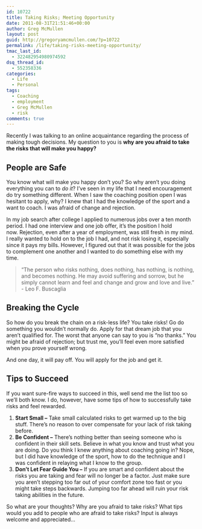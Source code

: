 ```yaml
---
id: 10722
title: Taking Risks; Meeting Opportunity
date: 2011-08-31T21:51:46+00:00
author: Greg McMullen
layout: post
guid: http://gregoryamcmullen.com/?p=10722
permalink: /life/taking-risks-meeting-opportunity/
tmac_last_id:
  - 322482954980974592
dsq_thread_id:
  - 552358336
categories:
  - Life
  - Personal
tags:
  - Coaching
  - employment
  - Greg McMullen
  - risk
comments: true
---
```


Recently I was talking to an online acquaintance regarding the process of making tough decisions. My question to you is __why are you afraid to take the risks that will make you happy?__

## People are Safe

You know what will make you happy don&#8217;t you? So why aren&#8217;t you doing everything you can to _do it_? I&#8217;ve seen in my life that I need encouragement do try something different. When I saw the coaching position open I was hesitant to apply, why? I knew that I had the knowledge of the sport and a want to coach. I was afraid of change and rejection.

In my job search after college I applied to numerous jobs over a ten month period. I had one interview and one job offer, it&#8217;s the position I hold now. Rejection, even after a year of employment, was still fresh in my mind. I really wanted to hold on to the job I had, and not risk losing it, especially since it pays my bills. However, I figured out that it was possible for the jobs to complement one another and I wanted to do something else with my time.

> “The person who risks nothing, does nothing, has nothing, is nothing, and becomes nothing. He may avoid suffering and sorrow, but he simply cannot learn and feel and change and grow and love and live.” - Leo F. Buscaglia

## Breaking the Cycle

So how do you break the chain on a risk-less life? You take risks! Go do something you wouldn&#8217;t normally do. Apply for that dream job that you aren&#8217;t qualified for. The worst that anyone can say to you is &#8220;no thanks.&#8221; You might be afraid of rejection; but trust me, you&#8217;ll feel even more satisfied when you prove yourself wrong.

And one day, it will pay off. You will apply for the job and get it.

## Tips to Succeed

If you want sure-fire ways to succeed in this, well send me the list too so we&#8217;ll both know. I do, however, have some tips of how to successfully take risks and feel rewarded.

  1. **Start Small &#8211;** Take small calculated risks to get warmed up to the big stuff. There&#8217;s no reason to over compensate for your lack of risk taking before.
  2. **Be Confident &#8211;** There&#8217;s nothing better than seeing someone who is confident in their skill sets. Believe in what you know and trust what you are doing. Do you think I knew anything about coaching going in? Nope, but I did have knowledge of the sport, how to do the technique and I was confident in relaying what I know to the group.
  3. **Don&#8217;t Let Fear Guide You &#8211;** If you are smart and confident about the risks you are taking and fear will no longer be a factor. Just make sure you aren&#8217;t stepping too far out of your comfort zone too fast or you might take steps backwards. Jumping too far ahead will ruin your risk taking abilities in the future.

So what are your thoughts? Why are you afraid to take risks? What tips would you add to people who are afraid to take risks? Input is always welcome and appreciated&#8230;